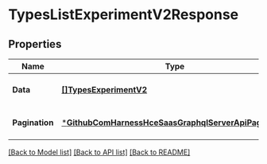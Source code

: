 # TypesListExperimentV2Response

## Properties
Name | Type | Description | Notes
------------ | ------------- | ------------- | -------------
**Data** | [**[]TypesExperimentV2**](types.ExperimentV2.md) |  | [optional] [default to null]
**Pagination** | [***GithubComHarnessHceSaasGraphqlServerApiPagination**](github_com_harness_hce-saas_graphql_server_api.Pagination.md) |  | [optional] [default to null]

[[Back to Model list]](../README.md#documentation-for-models) [[Back to API list]](../README.md#documentation-for-api-endpoints) [[Back to README]](../README.md)

